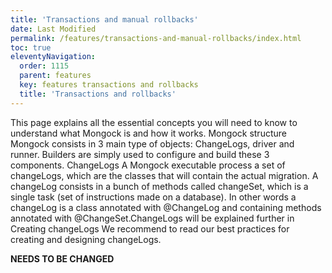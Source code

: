 ```yaml
---
title: 'Transactions and manual rollbacks' 
date: Last Modified 
permalink: /features/transactions-and-manual-rollbacks/index.html
toc: true
eleventyNavigation:
  order: 1115 
  parent: features
  key: features transactions and rollbacks 
  title: 'Transactions and rollbacks'
---
```


This page explains all the essential concepts you will need to know to understand what Mongock is and how it works. 
Mongock structure
Mongock consists in 3 main type of objects: ChangeLogs, driver and runner. Builders are simply used to configure and build these 3 components.
ChangeLogs
A Mongock executable process a set of changeLogs, which are the classes that will contain the actual migration. A changeLog consists in a bunch of methods called changeSet, which is a single task (set of instructions made on a database). In other words a changeLog is a class annotated with @ChangeLog and containing methods annotated with @ChangeSet.ChangeLogs will be explained further in Creating changeLogs
We recommend to read our best practices for creating and designing changeLogs.


**NEEDS TO BE CHANGED**